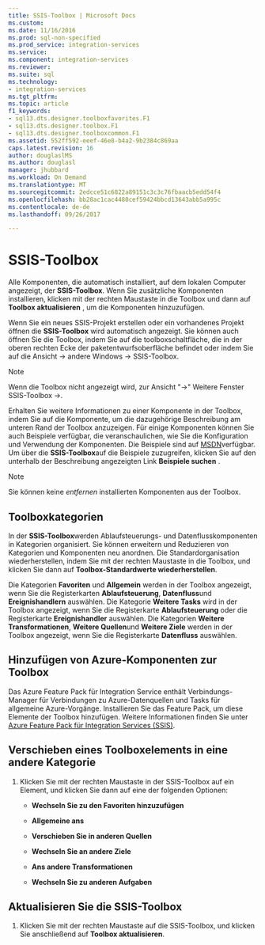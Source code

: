 ```yaml
---
title: SSIS-Toolbox | Microsoft Docs
ms.custom: 
ms.date: 11/16/2016
ms.prod: sql-non-specified
ms.prod_service: integration-services
ms.service: 
ms.component: integration-services
ms.reviewer: 
ms.suite: sql
ms.technology:
- integration-services
ms.tgt_pltfrm: 
ms.topic: article
f1_keywords:
- sql13.dts.designer.toolboxfavorites.F1
- sql13.dts.designer.toolbox.F1
- sql13.dts.designer.toolboxcommon.F1
ms.assetid: 552ff592-eeef-46e8-b4a2-9b2384c869aa
caps.latest.revision: 16
author: douglaslMS
ms.author: douglasl
manager: jhubbard
ms.workload: On Demand
ms.translationtype: MT
ms.sourcegitcommit: 2edcce51c6822a89151c3c3c76fbaacb5edd54f4
ms.openlocfilehash: bb28ac1cac4480cef59424bbcd13643abb5a995c
ms.contentlocale: de-de
ms.lasthandoff: 09/26/2017

---
```

# <a name="ssis-toolbox"></a>SSIS-Toolbox
  Alle Komponenten, die automatisch installiert, auf dem lokalen Computer angezeigt, der **SSIS-Toolbox**. Wenn Sie zusätzliche Komponenten installieren, klicken mit der rechten Maustaste in die Toolbox und dann auf **Toolbox aktualisieren** , um die Komponenten hinzuzufügen.  
 
 Wenn Sie ein neues SSIS-Projekt erstellen oder ein vorhandenes Projekt öffnen die **SSIS-Toolbox** wird automatisch angezeigt. Sie können auch öffnen Sie die Toolbox, indem Sie auf die toolboxschaltfläche, die in der oberen rechten Ecke der paketentwurfsoberfläche befindet oder indem Sie auf die Ansicht -> andere Windows -> SSIS-Toolbox.
 
 > [!NOTE]
> Wenn die Toolbox nicht angezeigt wird, zur Ansicht "->" Weitere Fenster SSIS-Toolbox ->.
 
Erhalten Sie weitere Informationen zu einer Komponente in der Toolbox, indem Sie auf die Komponente, um die dazugehörige Beschreibung am unteren Rand der Toolbox anzuzeigen. Für einige Komponenten können Sie auch Beispiele verfügbar, die veranschaulichen, wie Sie die Konfiguration und Verwendung der Komponenten. Die Beispiele sind auf [MSDN](http://go.microsoft.com/fwlink/?LinkId=259189)verfügbar. Um über die **SSIS-Toolbox**auf die Beispiele zuzugreifen, klicken Sie auf den unterhalb der Beschreibung angezeigten Link **Beispiele suchen** .  
  
> [!NOTE]
> Sie können keine *entfernen* installierten Komponenten aus der Toolbox.  

## <a name="toolbox-categories"></a>Toolboxkategorien
 In der **SSIS-Toolbox**werden Ablaufsteuerungs- und Datenflusskomponenten in Kategorien organisiert.  Sie können erweitern und Reduzieren von Kategorien und Komponenten neu anordnen.  Die Standardorganisation wiederherstellen, indem Sie mit der rechten Maustaste in die Toolbox, und klicken Sie dann auf **Toolbox-Standardwerte wiederherstellen**.  
  
 Die Kategorien **Favoriten** und **Allgemein** werden in der Toolbox angezeigt, wenn Sie die Registerkarten **Ablaufsteuerung**, **Datenfluss**und **Ereignishandlern** auswählen. Die Kategorie **Weitere Tasks** wird in der Toolbox angezeigt, wenn Sie die Registerkarte **Ablaufsteuerung** oder die Registerkarte **Ereignishandler** auswählen. Die Kategorien **Weitere Transformationen**, **Weitere Quellen**und **Weitere Ziele** werden in der Toolbox angezeigt, wenn Sie die Registerkarte **Datenfluss** auswählen.  

 ## <a name="add-azure-components-to-the-toolbox"></a>Hinzufügen von Azure-Komponenten zur Toolbox  
 Das Azure Feature Pack für Integration Service enthält Verbindungs-Manager für Verbindungen zu Azure-Datenquellen und Tasks für allgemeine Azure-Vorgänge. Installieren Sie das Feature Pack, um diese Elemente der Toolbox hinzufügen. Weitere Informationen finden Sie unter [Azure Feature Pack für Integration Services &#40;SSIS&#41;](../integration-services/azure-feature-pack-for-integration-services-ssis.md).  

## <a name="move-a-toolbox-item-to-another-category"></a>Verschieben eines Toolboxelements in eine andere Kategorie  
  
1.  Klicken Sie mit der rechten Maustaste in der SSIS-Toolbox auf ein Element, und klicken Sie dann auf eine der folgenden Optionen:  
  
    -   **Wechseln Sie zu den Favoriten hinzuzufügen**  
  
    -   **Allgemeine ans**  
  
    -   **Verschieben Sie in anderen Quellen**  
  
    -   **Wechseln Sie an andere Ziele**  
  
    -   **Ans andere Transformationen**  
  
    -   **Wechseln Sie zu anderen Aufgaben**  
  
## <a name="refresh-the-ssis-toolbox"></a>Aktualisieren Sie die SSIS-Toolbox  
  
1.  Klicken Sie mit der rechten Maustaste auf die SSIS-Toolbox, und klicken Sie anschließend auf **Toolbox aktualisieren**.  


